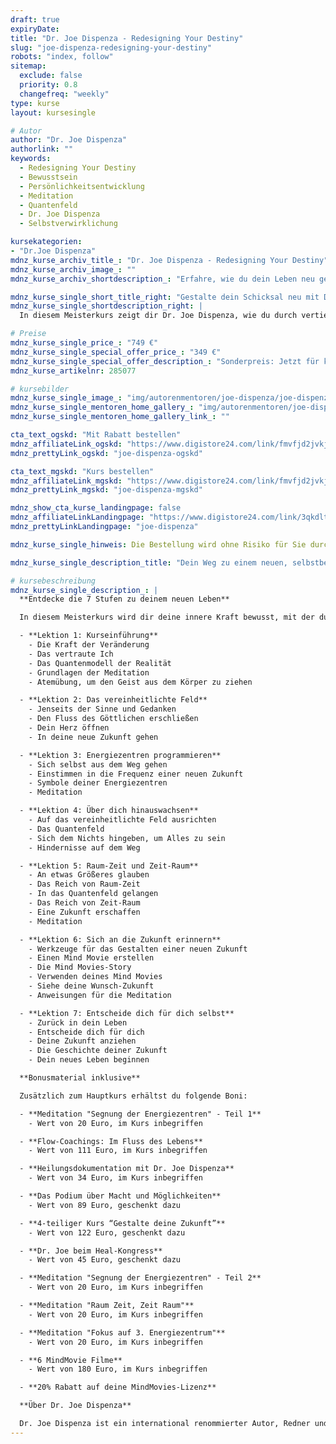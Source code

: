 ```yaml
---
draft: true
expiryDate: 
title: "Dr. Joe Dispenza - Redesigning Your Destiny"
slug: "joe-dispenza-redesigning-your-destiny"
robots: "index, follow"
sitemap:
  exclude: false
  priority: 0.8
  changefreq: "weekly"
type: kurse
layout: kursesingle

# Autor
author: "Dr. Joe Dispenza"
authorlink: ""
keywords:
  - Redesigning Your Destiny
  - Bewusstsein
  - Persönlichkeitsentwicklung
  - Meditation
  - Quantenfeld
  - Dr. Joe Dispenza
  - Selbstverwirklichung

kursekategorien:
- "Dr.Joe Dispenza"
mdnz_kurse_archiv_title_: "Dr. Joe Dispenza - Redesigning Your Destiny"
mdnz_kurse_archiv_image_: ""
mdnz_kurse_archiv_shortdescription_: "Erfahre, wie du dein Leben neu gestalten und dein volles Potenzial entfalten kannst."

mdnz_kurse_single_short_title_right: "Gestalte dein Schicksal neu mit Dr. Joe Dispenza"
mdnz_kurse_single_shortdescription_right: |
  In diesem Meisterkurs zeigt dir Dr. Joe Dispenza, wie du durch vertiefende Techniken und Meditationen dein Traumleben erschaffen kannst. Lerne, dein Bewusstsein zu erweitern und jeden Aspekt deines Lebens zu transformieren.

# Preise
mdnz_kurse_single_price_: "749 €"
mdnz_kurse_single_special_offer_price_: "349 €"
mdnz_kurse_single_special_offer_description_: "Sonderpreis: Jetzt für kurze Zeit!"
mdnz_kurse_artikelnr: 285077

# kursebilder
mdnz_kurse_single_image_: "img/autorenmentoren/joe-dispenza/joe-dispenza-the-formular.webp"
mdnz_kurse_single_mentoren_home_gallery_: "img/autorenmentoren/joe-dispenza/joe-dispenza-the-formular.webp"
mdnz_kurse_single_mentoren_home_gallery_link_: ""

cta_text_ogskd: "Mit Rabatt bestellen"
mdnz_affiliateLink_ogskd: "https://www.digistore24.com/link/fmvfjd2jvkjc/"
mdnz_prettyLink_ogskd: "joe-dispenza-ogskd"

cta_text_mgskd: "Kurs bestellen"
mdnz_affiliateLink_mgskd: "https://www.digistore24.com/link/fmvfjd2jvkjc/"
mdnz_prettyLink_mgskd: "joe-dispenza-mgskd"

mdnz_show_cta_kurse_landingpage: false
mdnz_affiliateLinkLandingpage: "https://www.digistore24.com/link/3qkdltn4fhee/"
mdnz_prettyLinkLandingpage: "joe-dispenza"

mdnz_kurse_single_hinweis: Die Bestellung wird ohne Risiko für Sie durch unseren Partner durchgeführt

mdnz_kurse_single_description_title: "Dein Weg zu einem neuen, selbstbestimmten Leben"

# kursebeschreibung
mdnz_kurse_single_description_: |
  **Entdecke die 7 Stufen zu deinem neuen Leben**

  In diesem Meisterkurs wird dir deine innere Kraft bewusst, mit der du jeden Aspekt deines Lebens verändern kannst – von der Zellebene bis hin zu deinem Lebensplan. Dr. Joe Dispenza führt dich durch sieben aufeinander aufbauende Lektionen:

  - **Lektion 1: Kurseinführung**
    - Die Kraft der Veränderung
    - Das vertraute Ich
    - Das Quantenmodell der Realität
    - Grundlagen der Meditation
    - Atemübung, um den Geist aus dem Körper zu ziehen

  - **Lektion 2: Das vereinheitlichte Feld**
    - Jenseits der Sinne und Gedanken
    - Den Fluss des Göttlichen erschließen
    - Dein Herz öffnen
    - In deine neue Zukunft gehen

  - **Lektion 3: Energiezentren programmieren**
    - Sich selbst aus dem Weg gehen
    - Einstimmen in die Frequenz einer neuen Zukunft
    - Symbole deiner Energiezentren
    - Meditation

  - **Lektion 4: Über dich hinauswachsen**
    - Auf das vereinheitlichte Feld ausrichten
    - Das Quantenfeld
    - Sich dem Nichts hingeben, um Alles zu sein
    - Hindernisse auf dem Weg

  - **Lektion 5: Raum-Zeit und Zeit-Raum**
    - An etwas Größeres glauben
    - Das Reich von Raum-Zeit
    - In das Quantenfeld gelangen
    - Das Reich von Zeit-Raum
    - Eine Zukunft erschaffen
    - Meditation

  - **Lektion 6: Sich an die Zukunft erinnern**
    - Werkzeuge für das Gestalten einer neuen Zukunft
    - Einen Mind Movie erstellen
    - Die Mind Movies-Story
    - Verwenden deines Mind Movies
    - Siehe deine Wunsch-Zukunft
    - Anweisungen für die Meditation

  - **Lektion 7: Entscheide dich für dich selbst**
    - Zurück in dein Leben
    - Entscheide dich für dich
    - Deine Zukunft anziehen
    - Die Geschichte deiner Zukunft
    - Dein neues Leben beginnen

  **Bonusmaterial inklusive**

  Zusätzlich zum Hauptkurs erhältst du folgende Boni:

  - **Meditation "Segnung der Energiezentren" - Teil 1**
    - Wert von 20 Euro, im Kurs inbegriffen

  - **Flow-Coachings: Im Fluss des Lebens**
    - Wert von 111 Euro, im Kurs inbegriffen

  - **Heilungsdokumentation mit Dr. Joe Dispenza**
    - Wert von 34 Euro, im Kurs inbegriffen

  - **Das Podium über Macht und Möglichkeiten**
    - Wert von 89 Euro, geschenkt dazu

  - **4-teiliger Kurs “Gestalte deine Zukunft”**
    - Wert von 122 Euro, geschenkt dazu

  - **Dr. Joe beim Heal-Kongress**
    - Wert von 45 Euro, geschenkt dazu

  - **Meditation "Segnung der Energiezentren" - Teil 2**
    - Wert von 20 Euro, im Kurs inbegriffen

  - **Meditation "Raum Zeit, Zeit Raum"**
    - Wert von 20 Euro, im Kurs inbegriffen

  - **Meditation "Fokus auf 3. Energiezentrum"**
    - Wert von 20 Euro, im Kurs inbegriffen

  - **6 MindMovie Filme**
    - Wert von 180 Euro, im Kurs inbegriffen

  - **20% Rabatt auf deine MindMovies-Lizenz**

  **Über Dr. Joe Dispenza**

  Dr. Joe Dispenza ist ein international renommierter Autor, Redner und Forscher im Bereich Neurowissenschaften und Bewusstseinsentwicklung. Er hat es sich zur Aufgabe gemacht, Menschen dabei zu helfen, ihr volles Potenzial zu entfalten und ein erfülltes Leben zu führen.
---
```

